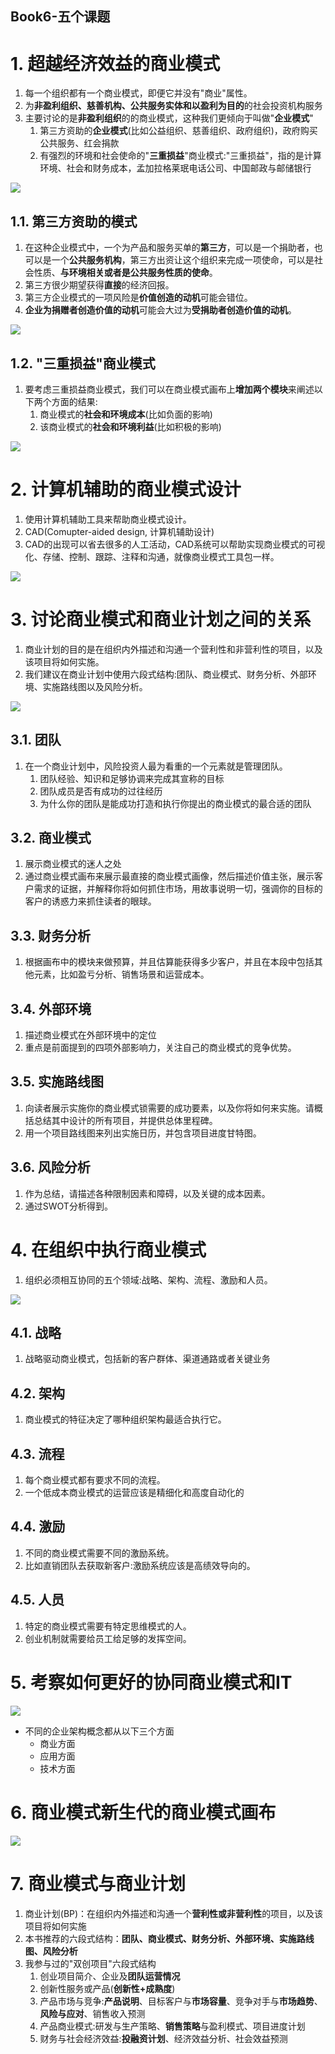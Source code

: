 Book6-五个课题
---

# 1. 超越经济效益的商业模式
1. 每一个组织都有一个商业模式，即便它并没有"商业"属性。
2. 为**非盈利组织、慈善机构、公共服务实体和以盈利为目的**的社会投资机构服务
3. 主要讨论的是**非盈利组织**的的商业模式，这种我们更倾向于叫做"**企业模式**"
   1. 第三方资助的**企业模式**(比如公益组织、慈善组织、政府组织)，政府购买公共服务、红会捐款
   2. 有强烈的环境和社会使命的"**三重损益**"商业模式:"三重损益"，指的是计算环境、社会和财务成本，孟加拉格莱珉电话公司、中国邮政与邮储银行

![](img/book6/7.png)

## 1.1. 第三方资助的模式
1. 在这种企业模式中，一个为产品和服务买单的**第三方**，可以是一个捐助者，也可以是一个**公共服务机构**，第三方出资让这个组织来完成一项使命，可以是社会性质、**与环境相关或者是公共服务性质的使命**。
2. 第三方很少期望获得**直接**的经济回报。
3. 第三方企业模式的一项风险是**价值创造的动机**可能会错位。
4. **企业为捐赠者创造价值的动机**可能会大过为**受捐助者创造价值的动机**。

![](img/book6/1.png)

## 1.2. "三重损益"商业模式
1. 要考虑三重损益商业模式，我们可以在商业模式画布上**增加两个模块**来阐述以下两个方面的结果:
   1. 商业模式的**社会和环境成本**(比如负面的影响)
   2. 该商业模式的**社会和环境利益**(比如积极的影响)

![](img/book6/2.png)

# 2. 计算机辅助的商业模式设计
1. 使用计算机辅助工具来帮助商业模式设计。
2. CAD(Comupter-aided design, 计算机辅助设计)
3. CAD的出现可以省去很多的人工活动，CAD系统可以帮助实现商业模式的可视化、存储、控制、跟踪、注释和沟通，就像商业模式工具包一样。

![](img/book6/3.png)

# 3. 讨论商业模式和商业计划之间的关系
1. 商业计划的目的是在组织内外描述和沟通一个营利性和非营利性的项目，以及该项目将如何实施。
2. 我们建议在商业计划中使用六段式结构:团队、商业模式、财务分析、外部环境、实施路线图以及风险分析。

![](img/book6/4.png)

## 3.1. 团队
1. 在一个商业计划中，风险投资人最为看重的一个元素就是管理团队。
   1. 团队经验、知识和足够协调来完成其宣称的目标
   2. 团队成员是否有成功的过往经历
   3. 为什么你的团队是能成功打造和执行你提出的商业模式的最合适的团队

## 3.2. 商业模式
1. 展示商业模式的迷人之处
2. 通过商业模式画布来展示最直接的商业模式画像，然后描述价值主张，展示客户需求的证据，并解释你将如何抓住市场，用故事说明一切，强调你的目标的客户的诱惑力来抓住读者的眼球。

## 3.3. 财务分析
1. 根据画布中的模块来做预算，并且估算能获得多少客户，并且在本段中包括其他元素，比如盈亏分析、销售场景和运营成本。

## 3.4. 外部环境
1. 描述商业模式在外部环境中的定位
2. 重点是前面提到的四项外部影响力，关注自己的商业模式的竞争优势。

## 3.5. 实施路线图
1. 向读者展示实施你的商业模式锁需要的成功要素，以及你将如何来实施。请概括总结其中设计的所有项目，并提供总体里程碑。
2. 用一个项目路线图来列出实施日历，并包含项目进度甘特图。

## 3.6. 风险分析
1. 作为总结，请描述各种限制因素和障碍，以及关键的成本因素。
2. 通过SWOT分析得到。

# 4. 在组织中执行商业模式
1. 组织必须相互协同的五个领域:战略、架构、流程、激励和人员。

![](img/book6/8.png)

## 4.1. 战略
1. 战略驱动商业模式，包括新的客户群体、渠道通路或者关键业务

## 4.2. 架构
1. 商业模式的特征决定了哪种组织架构最适合执行它。

## 4.3. 流程
1. 每个商业模式都有要求不同的流程。
2. 一个低成本商业模式的运营应该是精细化和高度自动化的

## 4.4. 激励
1. 不同的商业模式需要不同的激励系统。
2. 比如直销团队去获取新客户:激励系统应该是高绩效导向的。

## 4.5. 人员
1. 特定的商业模式需要有特定思维模式的人。
2. 创业机制就需要给员工给足够的发挥空间。

# 5. 考察如何更好的协同商业模式和IT

![](img/book6/5.png)

- 不同的企业架构概念都从以下三个方面
  - 商业方面
  - 应用方面
  - 技术方面

# 6. 商业模式新生代的商业模式画布
![](img/book6/6.png)

# 7. 商业模式与商业计划
1. 商业计划(BP)：在组织内外描述和沟通一个**营利性或非营利性**的项目，以及该项目将如何实施
2. 本书推荐的六段式结构：**团队、商业模式、财务分析、外部环境、实施路线图、风险分析**
3. 我参与过的"双创项目"六段式结构
   1. 创业项目简介、企业及**团队运营情况**
   2. 创新性服务或产品(**创新性+成熟度**)
   3. 产品市场与竞争:**产品说明**、目标客户与**市场容量**、竞争对手与**市场趋势**、**风险与应对**、销售收入预测
   4. 产品商业模式:研发与生产策略、**销售策略**与盈利模式、项目进度计划
   5. 财务与社会经济效益:**投融资计划**、经济效益分析、社会效益预测

